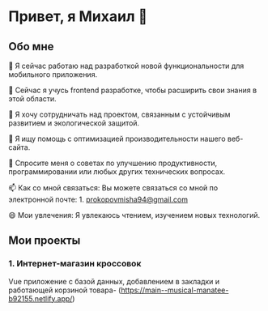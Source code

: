 # Привет, я Михаил 👋

## Обо мне

🔭 Я сейчас работаю над разработкой новой функциональности для мобильного приложения.

🌱 Сейчас я учусь frontend разработке, чтобы расширить свои знания в этой области.

👯 Я хочу сотрудничать над проектом, связанным с устойчивым развитием и экологической защитой.

🤔 Я ищу помощь с оптимизацией производительности нашего веб-сайта.

💬 Спросите меня о советах по улучшению продуктивности, программировании или любых других технических вопросах.

📫 Как со мной связаться: Вы можете связаться со мной по электронной почте: 1. prokopovmisha94@gmail.com
                                                                          
😄 Мои увлечения: Я увлекаюсь чтением, изучением новых технологий.



## Мои проекты


### 1. Интернет-магазин кроссовок
Vue приложение с базой данных, добавлением в закладки и работающей корзиной товара- (https://main--musical-manatee-b92155.netlify.app/)

